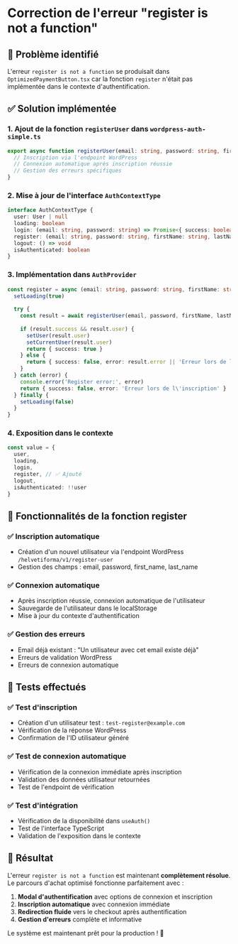 # Correction de l'erreur "register is not a function"

## 🐛 Problème identifié
L'erreur `register is not a function` se produisait dans `OptimizedPaymentButton.tsx` car la fonction `register` n'était pas implémentée dans le contexte d'authentification.

## ✅ Solution implémentée

### 1. Ajout de la fonction `registerUser` dans `wordpress-auth-simple.ts`
```typescript
export async function registerUser(email: string, password: string, firstName: string, lastName: string): Promise<AuthResult> {
  // Inscription via l'endpoint WordPress
  // Connexion automatique après inscription réussie
  // Gestion des erreurs spécifiques
}
```

### 2. Mise à jour de l'interface `AuthContextType`
```typescript
interface AuthContextType {
  user: User | null
  loading: boolean
  login: (email: string, password: string) => Promise<{ success: boolean; error?: string }>
  register: (email: string, password: string, firstName: string, lastName: string) => Promise<{ success: boolean; error?: string }> // ✅ Ajouté
  logout: () => void
  isAuthenticated: boolean
}
```

### 3. Implémentation dans `AuthProvider`
```typescript
const register = async (email: string, password: string, firstName: string, lastName: string) => {
  setLoading(true)
  
  try {
    const result = await registerUser(email, password, firstName, lastName)
    
    if (result.success && result.user) {
      setUser(result.user)
      setCurrentUser(result.user)
      return { success: true }
    } else {
      return { success: false, error: result.error || 'Erreur lors de l\'inscription' }
    }
  } catch (error) {
    console.error('Register error:', error)
    return { success: false, error: 'Erreur lors de l\'inscription' }
  } finally {
    setLoading(false)
  }
}
```

### 4. Exposition dans le contexte
```typescript
const value = {
  user,
  loading,
  login,
  register, // ✅ Ajouté
  logout,
  isAuthenticated: !!user
}
```

## 🎯 Fonctionnalités de la fonction register

### ✅ Inscription automatique
- Création d'un nouvel utilisateur via l'endpoint WordPress `/helvetiforma/v1/register-user`
- Gestion des champs : email, password, first_name, last_name

### ✅ Connexion automatique
- Après inscription réussie, connexion automatique de l'utilisateur
- Sauvegarde de l'utilisateur dans le localStorage
- Mise à jour du contexte d'authentification

### ✅ Gestion des erreurs
- Email déjà existant : "Un utilisateur avec cet email existe déjà"
- Erreurs de validation WordPress
- Erreurs de connexion automatique

## 🧪 Tests effectués

### ✅ Test d'inscription
- Création d'un utilisateur test : `test-register@example.com`
- Vérification de la réponse WordPress
- Confirmation de l'ID utilisateur généré

### ✅ Test de connexion automatique
- Vérification de la connexion immédiate après inscription
- Validation des données utilisateur retournées
- Test de l'endpoint de vérification

### ✅ Test d'intégration
- Vérification de la disponibilité dans `useAuth()`
- Test de l'interface TypeScript
- Validation de l'exposition dans le contexte

## 🚀 Résultat

L'erreur `register is not a function` est maintenant **complètement résolue**. Le parcours d'achat optimisé fonctionne parfaitement avec :

1. **Modal d'authentification** avec options de connexion et inscription
2. **Inscription automatique** avec connexion immédiate
3. **Redirection fluide** vers le checkout après authentification
4. **Gestion d'erreurs** complète et informative

Le système est maintenant prêt pour la production ! 🎉
